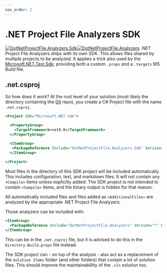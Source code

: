 ```yaml
---
nav_order: 2
---
```


# .NET Project File Analyzers SDK
[![DotNetProjectFile.Analyzers.Sdk](https://img.shields.io/nuget/v/DotNetProjectFile.Analyzers.Sdk)![DotNetProjectFile.Analyzers](https://img.shields.io/nuget/dt/DotNetProjectFile.Analyzers.Sdk)](https://www.nuget.org/packages/DotNetProjectFile.Analyzers.Sdk)
.NET Project File Analyzers ships with its own SDK. This allows files shared by
multiple projects to be analyzed. It applies a *trick* also used by the
[Microsoft.NET.Test.Sdk](https://www.nuget.org/packages/Microsoft.NET.Test.Sdk);
providing both a custom `.props` and a `.targets` MS Build file.

## .net.csproj
So how does it work? At the root level of your solution (most likely the
directory containing the [Git](https://en.wikipedia.org/wiki/Git) repo), you
create a C# Project file with the name `.net.csproj`.

``` xml
<Project Sdk="Microsoft.NET.Sdk">

  <PropertyGroup>
    <TargetFramework>net8.0</TargetFramework>
  </PropertyGroup>

  <ItemGroup>
   <PackageReference Include="DotNetProjectFile.Analyzers.Sdk" Version="*" PrivateAssets="all" />
  </ItemGroup>
  
</Project>
```

Most files in the directory of this SDK project will be included automatically.
This includes configuration, text, and markdown files. It will not contain any
`<Compile>` items unless explicitly added. The SDK project is not intended to
contain `<Compile>` items, and the binary output is hidden for that reason.

All automatically included files and files added as `<AdditionalFiles>` are
analyzed by the appropriate .NET Project File Analyzers.

Those analyzers can be included with:

``` xml
<ItemGroup>
  <PackageReference Include="DotNetProjectFile.Analyzers" Version="*" PrivateAssets="all" />
</ItemGroup>
```

This can be in the `.net.csproj` file, but it is advised to do this in the
 `Directory.Build.props` file instead.

The SDK project can - on top of the analysis - also act as a replacement of
the `Solution Items` folder (and other folders) that contain a lot of
solution files. This should improve the maintainabillity of the `.sln`
solution too.
